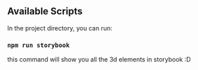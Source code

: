 
## Available Scripts

In the project directory, you can run:

### `npm run storybook`
this command will show you all the 3d elements in storybook :D


